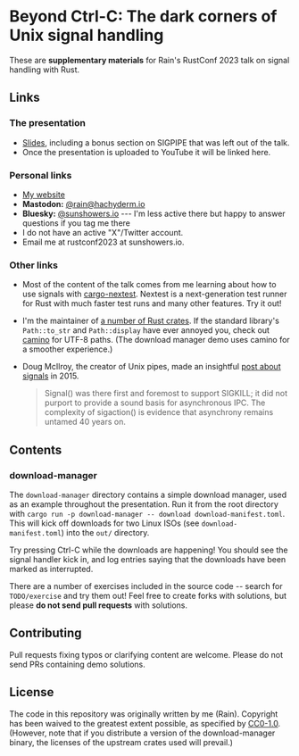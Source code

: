 # Beyond Ctrl-C: The dark corners of Unix signal handling

These are **supplementary materials** for Rain's RustConf 2023 talk on signal handling with Rust.

## Links

### The presentation

* [Slides](https://docs.google.com/presentation/d/e/2PACX-1vQuV0pYyWQulFbnRHfgvtHqQ_ZVyrnkmfQxT0eQfjEpVjnptUIG8uMx9FuUDz3wxtWqVN5QA9C4biZT/pub?start=false&loop=false&delayms=3000), including a bonus section on SIGPIPE that was left out of the talk.
* Once the presentation is uploaded to YouTube it will be linked here.

### Personal links

* [My website](https://sunshowers.io/)
* **Mastodon:** [@rain@hachyderm.io](https://hachyderm.io/@rain)
* **Bluesky:** [@sunshowers.io](https://bsky.app/profile/sunshowers.io) --- I'm less active there but happy to answer questions if you tag me there
* I do not have an active "X"/Twitter account.
* Email me at rustconf2023 at sunshowers.io.

### Other links

* Most of the content of the talk comes from me learning about how to use signals with
  [cargo-nextest](https://nexte.st/). Nextest is a next-generation test runner for Rust with much
  faster test runs and many other features. Try it out!
* I'm the maintainer of [a number of Rust crates](https://crates.io/users/sunshowers). If the
  standard library's `Path::to_str` and `Path::display` have ever annoyed you, check out
  [camino](https://crates.io/crates/camino/) for UTF-8 paths. (The download manager demo uses camino
  for a smoother experience.)
* Doug McIlroy, the creator of Unix pipes, made an insightful [post about signals](https://www.tuhs.org/pipermail/tuhs/2015-September/007509.html) in 2015.
  
  > Signal() was there first and foremost to support SIGKILL; it
did not purport to provide a sound basis for asynchronous IPC.
The complexity of sigaction() is evidence that asynchrony remains
untamed 40 years on.

## Contents

### download-manager

The `download-manager` directory contains a simple download manager, used as an example throughout
the presentation. Run it from the root directory with `cargo run -p download-manager -- download
download-manifest.toml`. This will kick off downloads for two Linux ISOs (see
`download-manifest.toml`) into the `out/` directory.

Try pressing Ctrl-C while the downloads are happening! You should see the signal handler kick in,
and log entries saying that the downloads have been marked as interrupted.

There are a number of exercises included in the source code -- search for `TODO/exercise` and try
them out! Feel free to create forks with solutions, but please **do not send pull requests** with
solutions.

## Contributing

Pull requests fixing typos or clarifying content are welcome. Please do not send PRs containing demo
solutions.

## License

The code in this repository was originally written by me (Rain). Copyright has been waived to the
greatest extent possible, as specified by
[CC0-1.0](https://creativecommons.org/share-your-work/public-domain/cc0/). (However, note that if
you distribute a version of the download-manager binary, the licenses of the upstream crates used
will prevail.)
